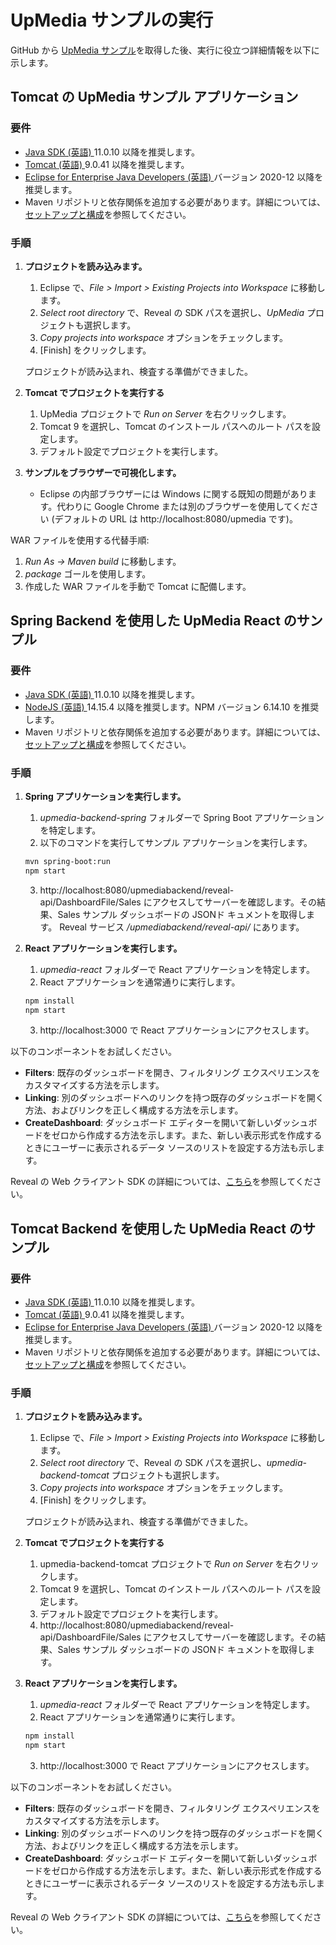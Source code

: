 # UpMedia サンプルの実行

GitHub から <a href="https://github.com/RevealBi/sdk-samples-java" target="_blank" rel="noopener"> UpMedia サンプル</a>を取得した後、実行に役立つ詳細情報を以下に示します。


## Tomcat の UpMedia サンプル アプリケーション

### 要件

- <a href="https://www.oracle.com/java/technologies/javase-downloads.html" target="_blank" rel="noopener"> Java SDK (英語) </a> 11.0.10 以降を推奨します。
- <a href="https://tomcat.apache.org/download-90.cgi" target="_blank" rel="noopener"> Tomcat (英語) </a> 9.0.41 以降を推奨します。
- <a href=" https://www.eclipse.org/downloads/packages/" target="_blank" rel="noopener"> Eclipse for Enterprise Java Developers (英語) </a> バージョン 2020-12 以降を推奨します。
- Maven リポジトリと依存関係を追加する必要があります。詳細については、[セットアップと構成](setup-configuration.html#maven-dependency)を参照してください。
 
### 手順

1. **プロジェクトを読み込みます。**
   1. Eclipse で、*File > Import > Existing Projects into Workspace* に移動します。
   2. *Select root directory* で、Reveal の SDK パスを選択し、*UpMedia* プロジェクトも選択します。
   3. *Copy projects into workspace* オプションをチェックします。
   4. [Finish] をクリックします。

    プロジェクトが読み込まれ、検査する準備ができました。

2. **Tomcat でプロジェクトを実行する**
   1. UpMedia プロジェクトで *Run on Server* を右クリックします。
   2. Tomcat 9 を選択し、Tomcat のインストール パスへのルート パスを設定します。
   3. デフォルト設定でプロジェクトを実行します。  

3. **サンプルをブラウザーで可視化します。**
   - Eclipse の内部ブラウザーには Windows に関する既知の問題があります。代わりに Google Chrome または別のブラウザーを使用してください (デフォルトの URL は http://localhost:8080/upmedia です)。


WAR ファイルを使用する代替手順:
1. *Run As -> Maven build* に移動します。
2. *package* ゴールを使用します。
3. 作成した WAR ファイルを手動で Tomcat に配備します。


## Spring Backend を使用した UpMedia React のサンプル

### 要件

- <a href="https://www.oracle.com/java/technologies/javase-downloads.html" target="_blank" rel="noopener"> Java SDK (英語) </a> 11.0.10 以降を推奨します。
- <a href="https://nodejs.org/en/download/" target="_blank" rel="noopener"> NodeJS (英語) </a> 14.15.4 以降を推奨します。NPM バージョン 6.14.10 を推奨します。
- Maven リポジトリと依存関係を追加する必要があります。詳細については、[セットアップと構成](setup-configuration.html#maven-dependency)を参照してください。

### 手順

1. **Spring アプリケーションを実行します。**
   1. *upmedia-backend-spring* フォルダーで Spring Boot アプリケーションを特定します。
   2. 以下のコマンドを実行してサンプル アプリケーションを実行します。 
   
    ```bash
    mvn spring-boot:run
    npm start
   ```
   3. http://localhost:8080/upmediabackend/reveal-api/DashboardFile/Sales にアクセスしてサーバーを確認します。その結果、Sales サンプル ダッシュボードの JSONド キュメントを取得します。
   Reveal サービス */upmediabackend/reveal-api/* にあります。

2. **React アプリケーションを実行します。**
   1. *upmedia-react* フォルダーで React アプリケーションを特定します。
   2. React アプリケーションを通常通りに実行します。

    ```bash
    npm install
    npm start
   ```
   3. http://localhost:3000 で React アプリケーションにアクセスします。

以下のコンポーネントをお試しください。
- **Filters**: 既存のダッシュボードを開き、フィルタリング エクスペリエンスをカスタマイズする方法を示します。
- **Linking**: 別のダッシュボードへのリンクを持つ既存のダッシュボードを開く方法、およびリンクを正しく構成する方法を示します。
- **CreateDashboard**: ダッシュボード エディターを開いて新しいダッシュボードをゼロから作成する方法を示します。また、新しい表示形式を作成するときにユーザーに表示されるデータ ソースのリストを設定する方法も示します。

Reveal の Web クライアント SDK の詳細については、[こちら](~/jp/developer/web-sdk/overview.md)を参照してください。

## Tomcat Backend を使用した UpMedia React のサンプル

### 要件

- <a href="https://www.oracle.com/java/technologies/javase-downloads.html" target="_blank" rel="noopener"> Java SDK (英語) </a> 11.0.10 以降を推奨します。
- <a href="https://tomcat.apache.org/download-90.cgi" target="_blank" rel="noopener"> Tomcat (英語) </a> 9.0.41 以降を推奨します。
- <a href="https://www.eclipse.org/downloads/packages/" target="_blank" rel="noopener"> Eclipse for Enterprise Java Developers (英語) </a> バージョン 2020-12 以降を推奨します。
- Maven リポジトリと依存関係を追加する必要があります。詳細については、[セットアップと構成](setup-configuration.html#maven-dependency)を参照してください。
 
### 手順

1. **プロジェクトを読み込みます。**
   1. Eclipse で、*File > Import > Existing Projects into Workspace* に移動します。
   2. *Select root directory* で、Reveal の SDK パスを選択し、*upmedia-backend-tomcat* プロジェクトも選択します。
   3. *Copy projects into workspace* オプションをチェックします。
   4. [Finish] をクリックします。

    プロジェクトが読み込まれ、検査する準備ができました。

2. **Tomcat でプロジェクトを実行する**
   1. upmedia-backend-tomcat プロジェクトで *Run on Server* を右クリックします。
   2. Tomcat 9 を選択し、Tomcat のインストール パスへのルート パスを設定します。
   3. デフォルト設定でプロジェクトを実行します。 
   4. http://localhost:8080/upmediabackend/reveal-api/DashboardFile/Sales にアクセスしてサーバーを確認します。その結果、Sales サンプル ダッシュボードの JSONド キュメントを取得します。

3. **React アプリケーションを実行します。**
   1. *upmedia-react* フォルダーで React アプリケーションを特定します。
   2. React アプリケーションを通常通りに実行します。

    ```bash
    npm install
    npm start
   ```
   3. http://localhost:3000 で React アプリケーションにアクセスします。

以下のコンポーネントをお試しください。
- **Filters**: 既存のダッシュボードを開き、フィルタリング エクスペリエンスをカスタマイズする方法を示します。
- **Linking**: 別のダッシュボードへのリンクを持つ既存のダッシュボードを開く方法、およびリンクを正しく構成する方法を示します。
- **CreateDashboard**: ダッシュボード エディターを開いて新しいダッシュボードをゼロから作成する方法を示します。また、新しい表示形式を作成するときにユーザーに表示されるデータ ソースのリストを設定する方法も示します。

Reveal の Web クライアント SDK の詳細については、[こちら](~/jp/developer/java-sdk/overview.md)を参照してください。

